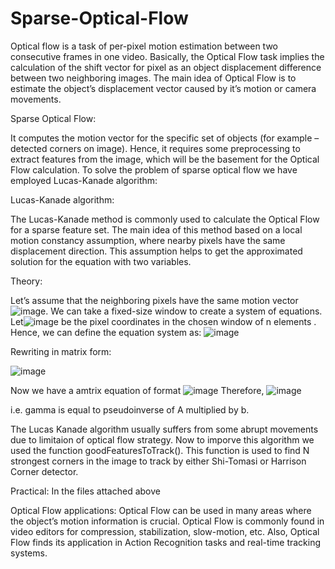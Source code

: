 # Sparse-Optical-Flow

Optical flow is a task of per-pixel motion estimation between two consecutive frames in one video. Basically, the Optical Flow task implies the calculation of the shift vector for pixel as an object displacement difference between two neighboring images. The main idea of Optical Flow is to estimate the object’s displacement vector caused by it’s motion or camera movements.

Sparse Optical Flow: 

It computes the motion vector for the specific set of objects (for example – detected corners on image). Hence, it requires some preprocessing to extract features from the image, which will be the basement for the Optical Flow calculation.
To solve the problem of sparse optical flow we have employed Lucas-Kanade algorithm:


Lucas-Kanade algorithm:

The Lucas-Kanade method is commonly used to calculate the Optical Flow for a sparse feature set. The main idea of this method based on a local motion constancy assumption, where nearby pixels have the same displacement direction. This assumption helps to get the approximated solution for the equation with two variables.


Theory:

Let’s assume that the neighboring pixels have the same motion vector ![image](https://user-images.githubusercontent.com/86003669/205465307-7a7ed527-46c3-4afd-bb1d-242fcb341eac.png). We can take a fixed-size window to create a system of equations. Let![image](https://user-images.githubusercontent.com/86003669/205465316-34dea72f-c474-467a-a944-95598f6202f6.png) be the pixel coordinates in the chosen window of n elements . Hence, we can define the equation system as:
![image](https://user-images.githubusercontent.com/86003669/205465329-56acc2af-e140-493e-bc1f-f59acf0e204f.png)

Rewriting in matrix form:

![image](https://user-images.githubusercontent.com/86003669/205465340-5b7a272e-b53a-4efd-a47d-6cdaa950ba31.png)

Now we have a amtrix equation of format ![image](https://user-images.githubusercontent.com/86003669/205465356-4b16f370-96a0-49b2-bec7-40e31c7f8de1.png)
Therefore,
![image](https://user-images.githubusercontent.com/86003669/205465369-1838655f-47c0-4f89-af00-20eb92a4e991.png)

i.e. gamma is equal to pseudoinverse of A multiplied by b.

The Lucas Kanade algorithm usually suffers from some abrupt movements due to limitaion of optical flow strategy. Now to imporve this algorithm we used the function goodFeaturesToTrack(). This function is used to find N strongest corners in the image to track by either Shi-Tomasi or Harrison Corner detector.


Practical:
In the files attached above


Optical Flow applications:
Optical Flow can be used in many areas where the object’s motion information is crucial. Optical Flow is commonly found in video editors for compression, stabilization, slow-motion, etc. Also, Optical Flow finds its application in Action Recognition tasks and real-time tracking systems.
